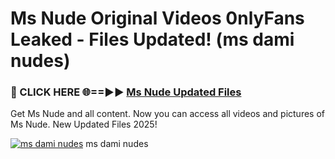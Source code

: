 # Ms Nude Original Videos 0nlyFans Leaked - Files Updated! (ms dami nudes)

<h3>🔴 CLICK HERE 🌐==►► <a href="https://tinyurl.com/2p9ay9w9" rel="nofollow">Ms Nude Updated Files</a></h3>

Get Ms Nude and all content. Now you can access all videos and pictures of Ms Nude. New Updated Files 2025!

[![ms dami nudes](https://i.imgur.com/KQgVmj3.gif)](https://tinyurl.com/2p9ay9w9)
ms dami nudes